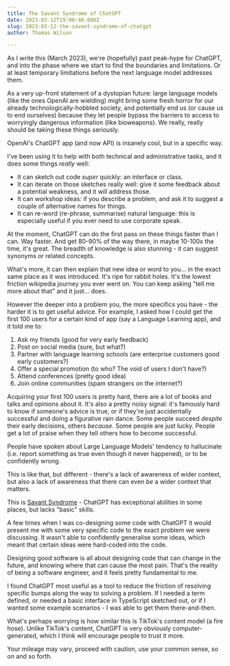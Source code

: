 ```yaml
---
title: The Savant Syndrome of ChatGPT
date: 2023-03-12T19:00:40.086Z
slug: 2023-03-12-the-savant-syndrome-of-chatgpt
author: Thomas Wilson

---
```

As I write this (March 2023), we're (hopefully) past peak-hype for ChatGPT, and into the phase where we start to find the boundaries and limitations.  Or at least temporary limitations before the next language model addresses them.

As a very up-front statement of a dystopian future: large language models (like the ones OpenAI are wielding) might bring  some fresh horror for our already technologically-hobbled society, and potentially end us (or cause us to end ourselves) because they let people bypass the barriers to access to worryingly dangerous information (like bioweapons).  We really, really should be taking these things seriously.

OpenAI's ChatGPT app (and now API) is insanely cool, but in a specific way.

I've been using it to help with both technical and administrative tasks, and it does some things _really_ well:

- It can sketch out code _super_ quickly: an interface or class.
- It can iterate on those sketches really well: give it some feedback about a potential weakness, and it will address those.
- It can workshop ideas: if you describe a problem, and ask it to suggest a couple of alternative names for things.
- It can re-word (re-phrase, summarise) natural language: this is especially useful if you ever need to use corporate speak.

At the moment, ChatGPT can do the first pass on these things faster than I can.  Way faster.  And get 80-90% of the way there, in maybe 10-100x the time, it's great.  The breadth of knowledge is also stunning - it can suggest synonyms or related concepts. 

What's more, it can then explain that new idea or word to you... in the exact same place as it was introduced.  It's ripe for rabbit holes.  It's the lowest friction wikipedia journey you ever went on.  You can keep asking "tell me more about that" and it just... does.

However the deeper into a problem you, the more specifics you have - the harder it is to get useful advice.  For example, I asked how I could get the first 100 users for a certain kind of app (say a Language Learning app), and it told me to:

1. Ask my friends (good for very early feedback)
2. Post on social media (sure, but what?)
3. Partner with language learning schools (are enterprise customers good early customers?)
4. Offer a special promotion (to who?  The void of users I don't have?)
5. Attend conferences (pretty good idea)
6. Join online communities (spam strangers on the internet?)

Acquiring your first 100 users is pretty hard, there are a lot of books and talks and opinions about it.  It's also a pretty noisy signal: it's famously hard to know if someone's advice is true, or if they're just accidentally successful and doing a figurative rain dance. Some people succeed _despite_ their early decisions, others _because_.  Some people are just lucky.  People get a lot of praise when they tell others how to become successful.

People have spoken about Large Language Models' tendency to hallucinate (i.e. report something as true even though it never happened), or to be confidently wrong. 

This is like that, but different - there's a lack of awareness of wider context, but also a lack of awareness that there can even _be_ a wider context that matters.  

This is [Savant Syndrome](https://en.wikipedia.org/wiki/Savant_syndrome) - ChatGPT has exceptional abilities in some places, but lacks "basic" skills.

A few times when I was co-designing some code with ChatGPT it would present me with some very specific code to the exact problem we were discussing.  It wasn't able to confidently generalise some ideas, which meant that certain ideas were hard-coded into the code.   

Designing good software is all about designing code that can change in the future, and knowing where that can cause the most pain.  That's the reality of being a software engineer, and it feels pretty fundamental to me.

I found ChatGPT most useful as a tool to reduce the friction of resolving specific bumps along the way to solving a problem.  If I needed a term defined, or needed a basic interface in TypeScript sketched out, or if I wanted some example scenarios - I was able to get them there-and-then.  

What's perhaps worrying is how similar this is TikTok's content model (a fire hose).  Unlike TikTok's content, ChatGPT is very obviously computer-generated, which I think will encourage people to trust it more.

Your mileage may vary, proceed with caution, use your common sense, so on and so forth.